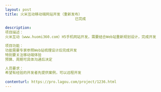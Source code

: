 ```yaml
---                
layout: post       
title: 火米互动移动端网站开发（重新发布）
                                已完成
           
description: 
项目描述：
火米互动（www.huomi360.com）H5手机网站开发，需要结合Web站重新规划设计，完成开发

项目功能：
功能需要专家参照Web站梳理设计后完成开发
特别要关注移动端体验
预算、周期可具体沟通后决定

人员要求：
希望有经验的开发者先提供案例，可以远程开发
     
contenturl: https://pro.lagou.com/project/1236.html      
---                 
```

